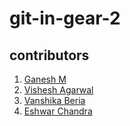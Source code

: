 # git-in-gear-2

## contributors

1. [Ganesh M](https://github.com/prodev717)
2. [Vishesh Agarwal](https://github.com/not-wish)
3. [Vanshika Beria](http://github.com/galaxy-milky)
4. [Eshwar Chandra](https://github.com/EshwarYadav29)
